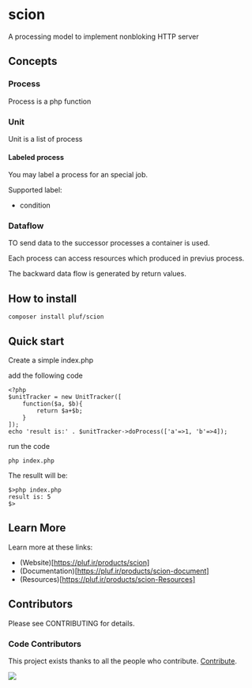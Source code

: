 # scion

A processing model to implement nonbloking HTTP server

## Concepts

### Process

Process is a php function

### Unit

Unit is a list of process

#### Labeled process

You may label a process for an special job.

Supported label:

- condition

### Dataflow

TO send data to the successor processes a container is used.

Each process can access resources which produced in previus process.

The backward data flow is generated by return values.


## How to install


	composer install pluf/scion
	
## Quick start

Create a simple index.php

add the following code

	<?php
	$unitTracker = new UnitTracker([
		function($a, $b){
			return $a+$b;
		}
	]);
	echo 'result is:' . $unitTracker->doProcess(['a'=>1, 'b'=>4]);

run the code

	php index.php

The resullt will be:

	$>php index.php
	result is: 5
	$>


## Learn More

Learn more at these links:

- (Website)[https://pluf.ir/products/scion]
- (Documentation)[https://pluf.ir/products/scion-document]
- (Resources)[https://pluf.ir/products/scion-Resources]


## Contributors

Please see CONTRIBUTING for details.


### Code Contributors

This project exists thanks to all the people who contribute. [Contribute](CONTRIBUTING.md).

<a href="https://github.com/pluf/scion/graphs/contributors">
    <img src="https://opencollective.com/pluf/contributors.svg?width=890&button=false" />
</a>
